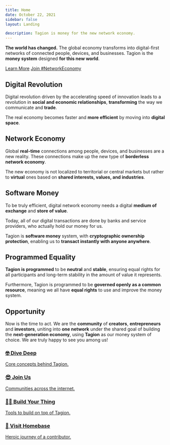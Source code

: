 ```yaml
---
title: Home
date: October 22, 2021
sidebar: false
layout: Landing

description: Tagion is money for the new network economy.
---
```


<div class="intro">

**The world has changed.** The global economy transforms into digital-first networks of connected people, devices, and businesses. Tagion is the **money system** designed **for this new world**.

</div>

<div class="buttons">

<a href="/learn">Learn More</a>
<a href="/join" class="button-accent">Join #NetworkEconomy</a>

</div>

<div class="features">
<div class="feature feature--right">

## Digital Revolution
Digital revolution driven by the accelerating speed of innovation leads to a revolution in **social and economic relationships**, **transforming** the way we communicate and **trade**.

The real economy becomes faster and **more efficient** by moving into **digital space**.

</div>
<div class="feature">

## Network Economy
Global **real-time** connections among people, devices, and businesses are a new reality. These connections make up the new type of **borderless network economy**.

The new economy is not localized to territorial or central markets but rather to **virtual** ones based on **shared interests, values, and industries**.

</div>
<div class="feature feature--right">

## Software Money
To be truly efficient, digital network economy needs a digital **medium of exchange** and **store of value**.

Today, all of our digital transactions are done by banks and service providers, who actually hold our money for us. 

Tagion is **software money** system, with **cryptographic ownership protection**, enabling us to **transact instantly with anyone anywhere**.

</div>
<div class="feature">

## Programmed Equality
**Tagion is programmed** to be **neutral** and **stable**, ensuring equal rights for all participants and long-term stability in the amount of value it represents. 

Furthermore, Tagion is programmed to be **governed openly as a common resource**, meaning we all have **equal rights** to use and improve the money system.

</div>
<div class="summary">

## Opportunity

Now is the time to act. We are the **community** of **creators**, **entrepreneurs** and **investors**, uniting into **one network** under the shared goal of building the **next-generation economy**, using **Tagion** as our money system of choice. We are truly happy to see you among us!

<div class="links">
<a class="links__link" href="#">

### 🤓 Dive Deep

Core concepts behind Tagion.

</a>
<a class="links__link" href="#">

### 😎 Join Us

Communities across the internet.

</a>
<a class="links__link" href="#">

### 👨‍💻 Build Your Thing

Tools to build on top of Tagion.

</a>
<a class="links__link" href="#">

### 🚀 Visit Homebase <OutboundLink/>

Heroic journey of a contributor.

</a>
</div>

</div>
</div>
